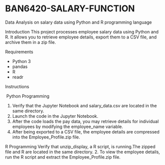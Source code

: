 # BAN6420-SALARY-FUNCTION
Data Analysis on salary data using Python and R programming language

Introduction
This project processes employee salary data using Python and R. It allows you to retrieve employee details, export them to a CSV file, and archive them in a zip file.


Requirements
- Python 3
- pandas
- R
- readr


Instructions

 Python Programming
1. Verify that the Jupyter Notebook and salary_data.csv are located in the same directory.
2. Launch the code in the Jupyter Notebook.
3. After the code loads the pay data, you may retrieve details for individual employees by modifying the employee_name variable.
4. After being exported to a CSV file, the employee details are compressed into the Employee_Profile.zip file.

R Programming
Verify that unzip_display, a R script, is running.The zipped file and R are located in the same directory.
2. To view the employee details, run the R script and extract the Employee_Profile.zip file.
